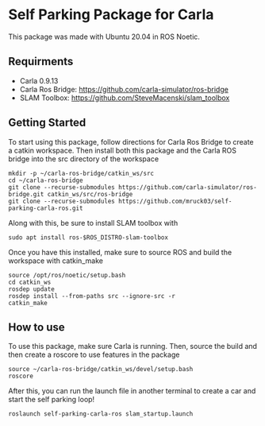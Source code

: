 # Self Parking Package for Carla

This package was made with Ubuntu 20.04 in ROS Noetic. 

## Requirments
 - Carla 0.9.13
 - Carla Ros Bridge: https://github.com/carla-simulator/ros-bridge
 - SLAM Toolbox: https://github.com/SteveMacenski/slam_toolbox

## Getting Started

To start using this package, follow directions for Carla Ros Bridge to create a catkin workspace. Then install both this package and the Carla ROS bridge into the src directory of the workspace
```
mkdir -p ~/carla-ros-bridge/catkin_ws/src
cd ~/carla-ros-bridge
git clone --recurse-submodules https://github.com/carla-simulator/ros-bridge.git catkin_ws/src/ros-bridge
git clone --recurse-submodules https://github.com/mruck03/self-parking-carla-ros.git
```


Along with this, be sure to install SLAM toolbox with
```
sudo apt install ros-$ROS_DISTRO-slam-toolbox
```

Once you have this installed, make sure to source ROS and build the workspace with catkin_make

```
source /opt/ros/noetic/setup.bash
cd catkin_ws
rosdep update
rosdep install --from-paths src --ignore-src -r
catkin_make
```

## How to use
To use this package, make sure Carla is running. Then, source the build and then create a roscore to use features in the package
```
source ~/carla-ros-bridge/catkin_ws/devel/setup.bash
roscore
```
After this, you can run the launch file in another terminal to create a car and start the self parking loop!
```
roslaunch self-parking-carla-ros slam_startup.launch
